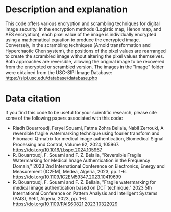 # Description and explanation
This code offers various encryption and scrambling techniques for digital image security. In the encryption methods (Logistic map, Henon map, and AES encryption), each pixel value of the image is individually encrypted using a mathematical equation to produce the encrypted image. Conversely, in the scrambling techniques (Arnold transformation and Hyperchaotic Chen system), the positions of the pixel values are rearranged to create the scrambled image without altering the pixel values themselves. Both approaches are reversible, allowing the original image to be recovered from the encrypted or scrambled version.
The images in the "Image" folder were obtained from the USC-SIPI Image Database: https://sipi.usc.edu/database/database.php

# Data citation
If you find this code to be useful for your scientific research, please cite some of the following papers associated with this code:
- Riadh Bouarroudj, Feryel Souami, Fatma Zohra Bellala, Nabil Zerrouki, A reversible fragile watermarking technique using fourier transform and Fibonacci Q-matrix for medical image authentication, Biomedical Signal Processing and Control, Volume 92, 2024, 105967. https://doi.org/10.1016/j.bspc.2024.105967
- R. Bouarroudj, F. Souami and F. Z. Belalla, "Reversible Fragile Watermarking for Medical Image Authentication in the Frequency Domain," 2023 2nd International Conference on Electronics, Energy and Measurement (IC2EM), Medea, Algeria, 2023, pp. 1-6. https://doi.org/10.1109/IC2EM59347.2023.10419699
- R. Bouarroudj, F. Souami and F. Z. Bellala, "Fragile watermarking for medical image authentication based on DCT technique," 2023 5th International Conference on Pattern Analysis and Intelligent Systems (PAIS), Sétif, Algeria, 2023, pp. 1-6. https://doi.org/10.1109/PAIS60821.2023.10322029
